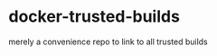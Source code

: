 docker-trusted-builds
=====================

merely a convenience repo to link to all trusted builds
